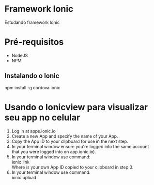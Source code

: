 # Framework Ionic
Estudando framework Ionic

# Pré-requisitos
* NodeJS
* NPM
## Instalando o Ionic

npm install -g cordova ionic

# Usando o Ionicview para visualizar seu app no celular
1. Log in at apps.ionic.io
2. Create a new App and specify the name of your App.
3. Copy the App ID to your clipboard for use in the next step.
4. In your terminal window ensure you're logged into the same account that you were logged into on app.ionic.io).
5. In your terminal window use command:
<br>  ionic link <copied-app-id>
 <br> Where <copied-app-id> is your own App ID copied to your clipboard in step 3.
6. In your terminal window use command:
 <br> ionic upload
